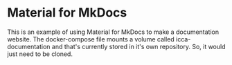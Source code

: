 # Material for MkDocs

This is an example of using Material for MkDocs to make a documentation website. The docker-compose file mounts a volume called icca-documentation and that's currently stored in
it's own repository. So, it would just need to be cloned.

